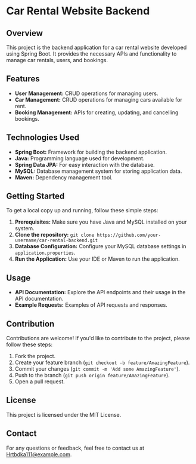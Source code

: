 # Car Rental Website Backend

## Overview
This project is the backend application for a car rental website developed using Spring Boot. It provides the necessary APIs and functionality to manage car rentals, users, and bookings.

## Features
- **User Management:** CRUD operations for managing users.
- **Car Management:** CRUD operations for managing cars available for rent.
- **Booking Management:** APIs for creating, updating, and cancelling bookings.

## Technologies Used
- **Spring Boot:** Framework for building the backend application.
- **Java:** Programming language used for development.
- **Spring Data JPA:** For easy interaction with the database.
- **MySQL:** Database management system for storing application data.
- **Maven:** Dependency management tool.

## Getting Started
To get a local copy up and running, follow these simple steps:
1. **Prerequisites:** Make sure you have Java and MySQL installed on your system.
2. **Clone the repository:** `git clone https://github.com/your-username/car-rental-backend.git`
3. **Database Configuration:** Configure your MySQL database settings in `application.properties`.
4. **Run the Application:** Use your IDE or Maven to run the application.

## Usage
- **API Documentation:** Explore the API endpoints and their usage in the API documentation.
- **Example Requests:** Examples of API requests and responses.

## Contribution
Contributions are welcome! If you'd like to contribute to the project, please follow these steps:
1. Fork the project.
2. Create your feature branch (`git checkout -b feature/AmazingFeature`).
3. Commit your changes (`git commit -m 'Add some AmazingFeature'`).
4. Push to the branch (`git push origin feature/AmazingFeature`).
5. Open a pull request.

## License
This project is licensed under the MIT License.

## Contact
For any questions or feedback, feel free to contact us at Hrtbdka111@example.com.

